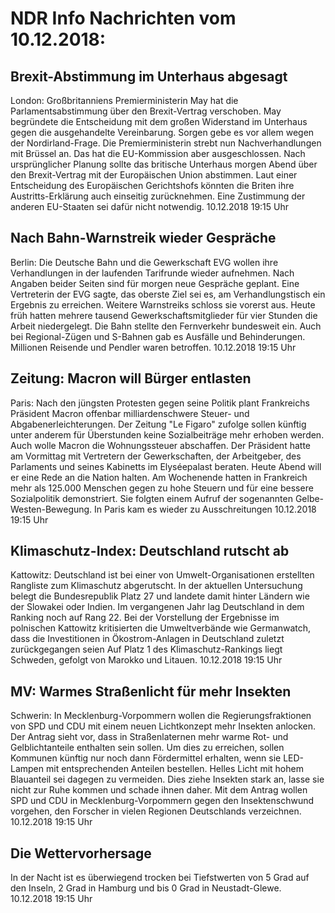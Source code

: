 # NDR Info Nachrichten vom 10.12.2018:


## Brexit-Abstimmung im Unterhaus abgesagt
London: Großbritanniens Premierministerin May hat die Parlamentsabstimmung über den Brexit-Vertrag verschoben. May begründete die Entscheidung mit dem großen Widerstand im Unterhaus gegen die ausgehandelte Vereinbarung. Sorgen gebe es vor allem wegen der Nordirland-Frage. Die Premierministerin strebt nun Nachverhandlungen mit Brüssel an. Das hat die EU-Kommission aber ausgeschlossen. Nach ursprünglicher Planung sollte das britische Unterhaus morgen Abend über den Brexit-Vertrag mit der Europäischen Union abstimmen. Laut einer Entscheidung des Europäischen Gerichtshofs könnten die Briten ihre Austritts-Erklärung auch einseitig zurücknehmen. Eine Zustimmung der anderen EU-Staaten sei dafür nicht notwendig. 10.12.2018 19:15 Uhr 

## Nach Bahn-Warnstreik wieder Gespräche
Berlin: Die Deutsche Bahn und die Gewerkschaft EVG wollen ihre Verhandlungen in der laufenden Tarifrunde wieder aufnehmen. Nach Angaben beider Seiten sind für morgen neue Gespräche geplant. Eine Vertreterin der EVG sagte, das oberste Ziel sei es, am Verhandlungstisch ein Ergebnis zu erreichen. Weitere Warnstreiks schloss sie vorerst aus. Heute früh hatten mehrere tausend Gewerkschaftsmitglieder für vier Stunden die Arbeit niedergelegt. Die Bahn stellte den Fernverkehr bundesweit ein. Auch bei Regional-Zügen und S-Bahnen gab es Ausfälle und Behinderungen. Millionen Reisende und Pendler waren betroffen. 10.12.2018 19:15 Uhr 

## Zeitung: Macron will Bürger entlasten
Paris: Nach den jüngsten Protesten gegen seine Politik plant Frankreichs Präsident Macron offenbar milliardenschwere Steuer- und Abgabenerleichterungen. Der Zeitung "Le Figaro" zufolge sollen künftig unter anderem für Überstunden keine Sozialbeiträge mehr erhoben werden. Auch wolle Macron die Wohnungssteuer abschaffen. Der Präsident hatte am Vormittag mit Vertretern der Gewerkschaften, der Arbeitgeber, des Parlaments und seines Kabinetts im Elyséepalast beraten. Heute Abend will er eine Rede an die Nation halten. Am Wochenende hatten in Frankreich mehr als 125.000 Menschen gegen zu hohe Steuern und für eine bessere Sozialpolitik demonstriert. Sie folgten einem Aufruf der sogenannten Gelbe-Westen-Bewegung. In Paris kam es wieder zu Ausschreitungen 10.12.2018 19:15 Uhr 

## Klimaschutz-Index: Deutschland rutscht ab
Kattowitz: Deutschland ist bei einer von Umwelt-Organisationen erstellten Rangliste zum Klimaschutz abgerutscht. In der aktuellen Untersuchung belegt die Bundesrepublik Platz 27 und landete damit hinter Ländern wie der Slowakei oder Indien. Im vergangenen Jahr lag Deutschland in dem Ranking noch auf Rang 22. Bei der Vorstellung der Ergebnisse im polnischen Kattowitz kritisierten die Umweltverbände wie Germanwatch, dass die Investitionen in Ökostrom-Anlagen in Deutschland zuletzt zurückgegangen seien Auf Platz 1 des Klimaschutz-Rankings liegt Schweden, gefolgt von Marokko und Litauen. 10.12.2018 19:15 Uhr 

## MV: Warmes Straßenlicht für mehr Insekten
Schwerin: In Mecklenburg-Vorpommern wollen die Regierungsfraktionen von SPD und CDU mit einem neuen Lichtkonzept mehr Insekten anlocken. Der Antrag sieht vor, dass in Straßenlaternen mehr warme Rot- und Gelblichtanteile enthalten sein sollen. Um dies zu erreichen, sollen Kommunen künftig nur noch dann Fördermittel erhalten, wenn sie LED-Lampen mit entsprechenden Anteilen bestellen. Helles Licht mit hohem Blauanteil sei dagegen zu vermeiden. Dies ziehe Insekten stark an, lasse sie nicht zur Ruhe kommen und schade ihnen daher. Mit dem Antrag wollen SPD und CDU in Mecklenburg-Vorpommern gegen den Insektenschwund vorgehen, den Forscher in vielen Regionen Deutschlands verzeichnen. 10.12.2018 19:15 Uhr 

## Die Wettervorhersage
In der Nacht ist es überwiegend trocken bei Tiefstwerten von 5 Grad auf den Inseln, 2 Grad in Hamburg und bis 0 Grad in Neustadt-Glewe. 10.12.2018 19:15 Uhr 
